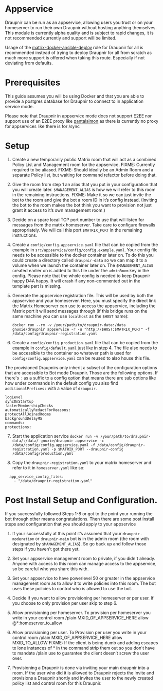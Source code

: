 # Appservice

Draupnir can be run as an appservice, allowing users you trust or on your homeserver to run their own Draupnir without hosting anything themselves.
This module is currently alpha quality and is subject to rapid changes,
it is not recommended currently and support will be limited.

Usage of the [matrix-docker-ansible-deploy](https://github.com/spantaleev/matrix-docker-ansible-deploy/blob/master/docs/configuring-playbook-bot-draupnir.md) role for Draupnir for all is recommended instead of trying to deploy Draupnir for all from scratch as much more support is offered when taking this route. Especially if not deviating from defaults.

# Prerequisites

This guide assumes you will be using Docker and that you are able to provide a postgres database for Draupnir to connect to in application service mode.

Please note that Draupnir in appservice mode does not support E2EE nor support use of an E2EE proxy like [pantalaimon](https://github.com/matrix-org/pantalaimon) as there is currently no proxy for appservices like there is for /sync

# Setup

1. Create a new temporarily public Matrix room that will act as a combined Policy List and Management room for the appservice.
   FIXME: Currently required to be aliased.
   FIXME: Should ideally be an Admin Room and a separate Policy list, but waiting for command refactor before doing that.

2. Give the room from step 1 an alias that you put in your configuration that you will create later. `$MANAGEMENT_ALIAS` is how we will refer to this room in the remaining instructions.
   FIXME: Make it so we can just invite the bot to the room and give the bot a room ID in it’s config instead. (Inviting the bot to the room makes the bot think you want to provision not just grant it access to it’s own management room.)

3. Decide on a spare local TCP port number to use that will listen for messages from the matrix homeserver. Take care to configure firewalls appropriately. We will call this port `$MATRIX_PORT` in the remaining instructions.

4. Create a `config/config.appservice.yaml` file that can be copied from the example in `src/appservice/config/config.example.yaml`. Your config file needs to be accessible to the docker container later on. To do this you could create a directory called `draupnir-data` so we can map it to a volume when we launch the container later on. The `$MANAGEMENT_ALIAS` created earlier on is added to this file under the `adminRoom` key in the config. Please note that the whole config is needed to keep Draupnir happy D4A happy. It will crash if any non-commented out in the template part is missing.

5. Generate the appservice registration file. This will be used by both the appservice and your homeserver.
   Here, you must specify the direct link the Matrix Homeserver can use to access the appservice, including the Matrix port it will send messages through (if this bridge runs on the same machine you can use `localhost` as the `$HOST` name):

   `docker run --rm -v /your/path/to/draupnir-data:/data gnuxie/draupnir appservice -r -u "http://$HOST:$MATRIX_PORT" -f /data/config/draupnir-registration.yaml`

6. Create a `config/config.production.yaml` file that can be copied from the example in `config/default.yaml` just like in step 4. The file also needs to be accessible to the container so whatever path is used for `config/config.appservice.yaml` can be reused to also house this file.

The provisioned Draupnirs only inherit a subset of the configuration options that are accessible to Bot mode Draupnir. Those are the following options. If there's `:` as a suffix to a config option that means there are sub options like how under commands in the default config you also find `additionalPrefixes:` with a value of `draupnir`.

```
logLevel
syncOnStartup
fasterMembershipChecks
automaticallyRedactForReasons:
protectAllJoinedRooms
backgroundDelayMS
commands:
protections:
```

7. Start the application service `docker run -v /your/path/to/draupnir-data/:/data/ gnuxie/draupnir appservice -c /data/config/config.appservice.yaml -f /data/config/draupnir-registration.yaml -p $MATRIX_PORT --draupnir-config /data/config/production.yaml`

8. Copy the `draupnir-registration.yaml` to your matrix homeserver and refer to it in `homeserver.yaml` like so:

```
  app_service_config_files:
    - "/data/draupnir-registration.yaml"
```

# Post Install Setup and Configuration.

If you successfully followed Steps 1-8 or got to the point your running the bot through other means congratulations. Then there are some post install steps and configuration that you should apply to your appservice

1. If your successfully at this point it’s assumed that your `draupnir-moderation` or `draupnir-main` bot is in the admin room (the room with designated by `$MANAGEMENT_ALIAS`). So go back up and follow those steps if you haven't got there yet.

2. Set your appservice management room to private, if you didn't already. Anyone with access to this room can manage access to the appservice, so be careful who you share this with.

3. Set your appservice to have powerlevel 50 or greater in the appservice management room as to allow it to write policies into this room. The bot uses these policies to control who is allowed to use the bot.

4. Decide if you want to allow provisioning per homeserver or per user. If you choose to only provision per user skip to step 6.

5. Allow provisioning per homeserver. To provision per homeserver you write in your control room /plain MXID_OF_APPSERVICE_HERE allow @\*:homeserver_to_allow

6. Allow provisioning per user. To Provision per user you write in your control room /plain MXID_OF_APPSERVICE_HERE allow MXID_TO_ALLOW
   FIXME: If the client is being dumb and adding escapes to lone instances of \* in the command strip them out so you don't have to mandate /plain use to guarantee the client doesn’t screw the user over.

7. Provisioning a Draupnir is done via inviting your main draupnir into a room. If the user who did it is allowed to Draupnir rejects the invite and provisions a Draupnir shortly and invites the user to the newly created policy list and control room for this Draupnir.
